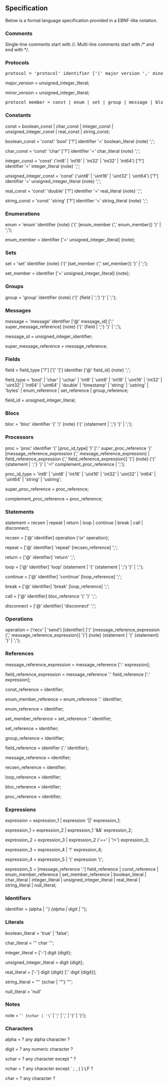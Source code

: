 ## Specification

Below is a formal language specification provided in a EBNF-like notation.

### Comments

Single-line comments start with //. Multi-line comments start with /* and end with */.

### Protocols

<pre>protocol = 'protocol' identifier ['(' major_version ',' minor_version ')'] {note} ('{' {protocol_member | ';'} '}' | ';');</pre>

major_version = unsigned_integer_literal;

minor_version = unsigned_integer_literal;

<pre>protocol_member = const | enum | set | group | message | bloc | proc;</pre>

### Constants

const = boolean_const | char_const | integer_const | unsigned_integer_const | real_const | string_const;

boolean_const = 'const' 'bool' ['?'] identifier '=' boolean_literal {note} ';';

char_const = 'const' 'char' ['?'] identifier '=' char_literal {note} ';';

integer_const = 'const' ('int8' | 'int16' | 'int32' | 'int32' | 'int64') ['?'] identifier '=' integer_literal {note} ';';

unsigned_integer_const = 'const' ('uint8' | 'uint16' | 'uint32' | 'uint64') ['?'] identifier '=' unsigned_integer_literal {note} ';';

real_const = 'const' 'double' ['?'] identifier '=' real_literal {note} ';';

string_const = 'const' 'string' ['?'] identifier '=' string_literal {note} ';';

### Enumerations

enum = 'enum' identifier {note} ('{' [enum_member {',' enum_member}] '}' | ';');

enum_member = identifier ['=' unsigned_integer_literal] {note};

### Sets

set = 'set' identifier {note} ('{' [set_member {',' set_member}] '}' | ';');

set_member = identifier ['=' unsigned_integer_literal] {note};

### Groups

group = 'group' identifier {note} ('{' {field | ';'} '}' | ';');

### Messages

message = 'message' identifier ['@' message_id] [':' super_message_reference] {note} ('{' {field | ';'} '}' | ';');

message_id = unsigned_integer_identifier;

super_message_reference = message_reference;

### Fields

field = field_type ['?'] ['[' ']'] identifier ['@' field_id] {note} ';';

field_type = 'bool' | 'char' | 'uchar' | 'int8' | 'uint8' | 'int16' | 'uint16' | 'int32' | 'uint32' | 'int64' | 'uint64' | 'double' | 'timestamp' | 'string' | 'ustring' | 'bytes' | enum_reference | set_reference | group_reference;

field_id = unsigned_integer_literal;

### Blocs

bloc = 'bloc' identifier '(' ')' {note} ('{' {statement | ';'} '}' | ';');

### Processors

proc = 'proc' identifier '(' [proc_id_type] ')' [':' super_proc_reference '(' [message_reference_expression {',' message_reference_expression} | field_reference_expression {',' field_reference_expression}] ')'] {note} ('{' {statement | ';'} '}' | '=!' complement_proc_reference | ';');

proc_id_type = 'int8' | 'uint8' | 'int16' | 'uint16' | 'int32' | 'uint32' | 'int64' | 'uint64' | 'string' | 'ustring';

super_proc_reference = proc_reference;

complement_proc_reference = proc_reference;

### Statements

statement = recsen | repeat | return | loop | continue | break | call | disconnect;

recsen = ['@' identifier] operation {'or' operation};

repeat = ['@' identifier] 'repeat' [recsen_reference] ';';

return = ['@' identifier] 'return' ';';

loop = ['@' identifier] 'loop' (statement | '{' {statement | ';'} '}' | ';');

continue = ['@' identifier] 'continue' [loop_reference] ';';

break = ['@' identifier] 'break' [loop_reference] ';';

call = ['@' identifier] bloc_reference '(' ')' ';';

disconnect = ['@' identifier] 'disconnect' ';';

### Operations

operation = ('recv' | 'send') [identifier] ['(' [message_reference_expression {',' message_reference_expression}] ')'] {note} (statement | '{' {statement} '}' | ';');

### References

message_reference_expression = message_reference [':' expression];

field_reference_expression = message_reference '.' field_reference [':' expression];

const_reference = identifier;

enum_member_reference = enum_reference '.' identifier;

enum_reference = identifier;

set_member_reference = set_reference '.' identifier;

set_reference = identifier;

group_reference = identifier;

field_reference = identifier {'.' identifier};

message_reference = identifier;

recsen_reference = identifier;

loop_reference = identifier;

bloc_reference = identifier;

proc_reference = identifier;

### Expressions

expression = expression_1 | expression '||' expression_1;

expression_1 = expression_2 | expression_1 '&&' expression_2;

expression_2 = expression_3 | expression_2 ('==' | '!=') expression_3;

expression_3 = expression_4 | '!' expression_4;

expression_4 = expression_5 | '(' expression ')';

expression_5 = 
    [message_reference '.'] field_reference | 
    const_reference | 
    enum_member_reference | 
    set_member_reference |
    boolean_literal | 
    char_literal | 
    integer_literal | 
    unsigned_integer_literal |
    real_literal |
    string_literal |
    null_literal;

### Identifiers

identifier = (alpha | '_') {alpha | digit | '_'};

### Literals

boolean_literal = 'true' | 'false';

char_literal = ''' char ''';

integer_literal = ['-'] digit {digit};

unsigned_integer_literal = digit {digit};

real_literal = ['-'] digit {digit} ['.' digit {digit}];

string_literal = '"' {schar | '\"'} '"';

null_literal = 'null'

### Notes

note = '`' {nchar | '\`' | '\;' | '\,' | '\{' | '\}'};

### Characters

alpha = ? any alpha character ?

digit = ? any numeric character ?

schar = ? any character except " ?

nchar = ? any character except ` ; , { } LF ?

char = ? any character ?
